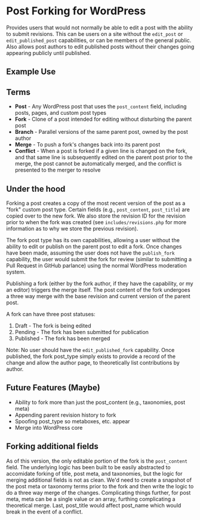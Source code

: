 Post Forking for WordPress
==========================

Provides users that would not normally be able to edit a post with the ability to submit revisions. This can be users on a site without the `edit_post` or `edit_published_post` capabilities, or can be members of the general public. Also 
allows post authors to edit published posts without their changes going appearing publicly until published.

Example Use
-----------



Terms
-----

* **Post** - Any WordPress post that uses the `post_content` field, including posts, pages, and custom post types
* **Fork** - Clone of a post intended for editing without disturbing the parent post
* **Branch** - Parallel versions of the same parent post, owned by the post author
* **Merge** - To push a fork's changes back into its parent post
* **Conflict** - When a post is forked if a given line is changed on the fork, and that same line is subsequently edited on the parent post prior to the merge, the post cannot be automatically merged, and the conflict is presented to the merger to resolve

Under the hood
--------------

Forking a post creates a copy of the most recent version of the post as a "fork" custom post type. Certain fields (e.g., `post_content`, `post_title`) are copied over to the new fork. We also store the revision ID for the revision prior to when the fork was created (see `includes/revisions.php` for more information as to why we store the previous revision). 

The fork post type has its own capabilities, allowing a user without the ability to edit or publish on the parent post to edit a fork. Once changes have been made, assuming the user does not have the `publish_fork` capability, the user would submit the fork for review (similar to submitting a Pull Request in GitHub parlance) using the normal WordPress moderation system.

Publishing a fork (either by the fork author, if they have the capability, or my an editor) triggers the merge itself. The post content of the fork undergoes a three way merge with the base revision and current version of the parent post.

A fork can have three post statuses:

1. Draft - The fork is being edited
1. Pending - The fork has been submitted for publication
1. Published - The fork has been merged

Note: No user should have the `edit_published_fork` capability. Once published, the fork post_type simply exists to provide a record of the change and allow the author page, to theoretically list contributions by author.

Future Features (Maybe)
-----------------------

* Ability to fork more than just the post_content (e.g., taxonomies, post meta)
* Appending parent revision history to fork
* Spoofing post_type so metaboxes, etc. appear
* Merge into WordPress core
 
Forking additional fields
-------------------------

As of this version, the only editable portion of the fork is the `post_content` field. The underlying logic has been built to be easily abstracted to accomidate forking of title, post meta, and taxonomies, but the logic for merging additional fields is not as clean. We'd need to create a snapshot of the post meta or taxonomy terms prior to the fork and then write the logic to do a three way merge of the changes. Complicating things further, for post meta, meta can be a single value or an array, furthing complicating a theoretical merge. Last, post_title would affect post_name which would break in the event of a conflict.
